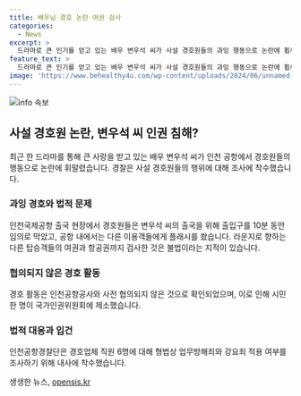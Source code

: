 ```yaml
---
title: 배우님 경호 논란 여권 검사
categories:
  - News
excerpt: >
  드라마로 큰 인기를 얻고 있는 배우 변우석 씨가 사설 경호원들의 과잉 행동으로 논란에 휩싸였습니다. 인천공항 출국장에서 경호원들이 출입을 통제하고, 공항 내에서 플래시를 쏘며 다른 이용객들에게 피해를 주었고, 라운지로 진입한 변 씨와 다른 승객들의 여권과 항공권을 무단 검사하는 등의 행동을 했습니다. 이에 대해 변우석 씨의 소속사는 도의적 책임을 언급하며 사과했고, 인천공항경찰은 6명의 경호업체 직원에 대해 조사에 착수했습니다. (출처: 디스패치)
feature_text: >
  드라마로 큰 인기를 얻고 있는 배우 변우석 씨가 사설 경호원들의 과잉 행동으로 논란에 휩싸였습니다. 인천공항 출국장에서 경호원들이 출입을 통제하고, 공항 내에서 플래시를 쏘며 다른 이용객들에게 피해를 주었고, 라운지로 진입한 변 씨와 다른 승객들의 여권과 항공권을 무단 검사하는 등의 행동을 했습니다. 이에 대해 변우석 씨의 소속사는 도의적 책임을 언급하며 사과했고, 인천공항경찰은 6명의 경호업체 직원에 대해 조사에 착수했습니다. (출처: 디스패치)
image: 'https://www.behealthy4u.com/wp-content/uploads/2024/06/unnamed-file.png'
---
```


<p><img src="https://www.behealthy4u.com/wp-content/uploads/2024/06/unnamed-file.png" alt="info 속보" /></p>

<h2 data-ke-size="size26">사설 경호원 논란, 변우석 씨 인권 침해?</h2>

<p data-ke-size="size16">최근 한 드라마를 통해 큰 사랑을 받고 있는 배우 변우석 씨가 인천 공항에서 경호원들의 행동으로 논란에 휘말렸습니다. 경찰은 사설 경호원들의 행위에 대해 조사에 착수했습니다.</p>

<h3>과잉 경호와 법적 문제</h3>

<p data-ke-size="size16">인천국제공항 출국 현장에서 경호원들은 변우석 씨의 출국을 위해 출입구를 10분 동안 임의로 막았고, 공항 내에서는 다른 이용객들에게 플래시를 쐈습니다. 라운지로 향하는 다른 탑승객들의 여권과 항공권까지 검사한 것은 불법이라는 지적이 있습니다.</p>

<h3>협의되지 않은 경호 활동</h3>

<p data-ke-size="size16">경호 활동은 인천공항공사와 사전 협의되지 않은 것으로 확인되었으며, 이로 인해 시민 한 명이 국가인권위원회에 제소했습니다.</p>

<h3>법적 대응과 입건</h3>

<p data-ke-size="size16">인천공항경찰단은 경호업체 직원 6명에 대해 형법상 업무방해죄와 강요죄 적용 여부를 조사하기 위해 내사에 착수했습니다.</p>
생생한 뉴스, <a href="https://opensis.kr" rel="dofollow">opensis.kr</a>


